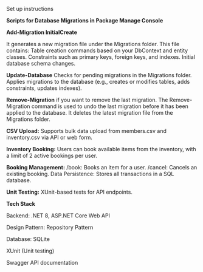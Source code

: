 Set up instructions

**Scripts for Database Migrations in Package Manage Console**

**Add-Migration InitialCreate**

It generates a new migration file under the Migrations folder. 
This file contains:
Table creation commands based on your DbContext and entity classes.
Constraints such as primary keys, foreign keys, and indexes.
Initial database schema changes.

**Update-Database**
Checks for pending migrations in the Migrations folder.
Applies migrations to the database (e.g., creates or modifies tables, adds constraints, updates indexes).

**Remove-Migration** if you want to remove the last migration.
The Remove-Migration command is used to undo the last migration before it has been applied to the database. It deletes the latest migration file from the Migrations folder.

**CSV Upload:** Supports bulk data upload from members.csv and inventory.csv via API or web form.

**Inventory Booking:** Users can book available items from the inventory, with a limit of 2 active bookings per user.

**Booking Management:**
/book: Books an item for a user.
/cancel: Cancels an existing booking.
Data Persistence: Stores all transactions in a SQL database.

**Unit Testing:** XUnit-based tests for API endpoints.


**Tech Stack**

Backend: .NET 8, ASP.NET Core Web API

Design Pattern: Repository Pattern

Database: SQLite

XUnit (Unit testing)

Swagger API documentation
